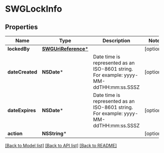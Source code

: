 # SWGLockInfo

## Properties
Name | Type | Description | Notes
------------ | ------------- | ------------- | -------------
**lockedBy** | [**SWGUriReference***](SWGUriReference.md) |  | [optional] 
**dateCreated** | **NSDate*** | Date time is represented as an ISO-8601 string. For example: yyyy-MM-ddTHH:mm:ss.SSSZ | [optional] 
**dateExpires** | **NSDate*** | Date time is represented as an ISO-8601 string. For example: yyyy-MM-ddTHH:mm:ss.SSSZ | [optional] 
**action** | **NSString*** |  | [optional] 

[[Back to Model list]](../README.md#documentation-for-models) [[Back to API list]](../README.md#documentation-for-api-endpoints) [[Back to README]](../README.md)


